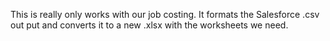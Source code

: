 This is really only works with our job costing. It formats the Salesforce .csv out put and converts it to a new .xlsx with the worksheets we need.